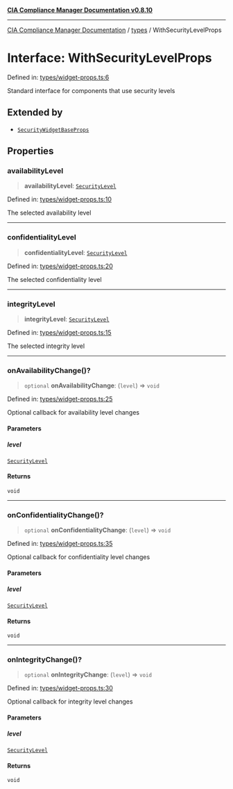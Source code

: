 [**CIA Compliance Manager Documentation v0.8.10**](../../README.md)

***

[CIA Compliance Manager Documentation](../../modules.md) / [types](../README.md) / WithSecurityLevelProps

# Interface: WithSecurityLevelProps

Defined in: [types/widget-props.ts:6](https://github.com/Hack23/cia-compliance-manager/blob/680c1f0618a64f5e2a4571e2b2ee23d6baf8dc9d/src/types/widget-props.ts#L6)

Standard interface for components that use security levels

## Extended by

- [`SecurityWidgetBaseProps`](../widgets/interfaces/SecurityWidgetBaseProps.md)

## Properties

### availabilityLevel

> **availabilityLevel**: [`SecurityLevel`](../cia/type-aliases/SecurityLevel.md)

Defined in: [types/widget-props.ts:10](https://github.com/Hack23/cia-compliance-manager/blob/680c1f0618a64f5e2a4571e2b2ee23d6baf8dc9d/src/types/widget-props.ts#L10)

The selected availability level

***

### confidentialityLevel

> **confidentialityLevel**: [`SecurityLevel`](../cia/type-aliases/SecurityLevel.md)

Defined in: [types/widget-props.ts:20](https://github.com/Hack23/cia-compliance-manager/blob/680c1f0618a64f5e2a4571e2b2ee23d6baf8dc9d/src/types/widget-props.ts#L20)

The selected confidentiality level

***

### integrityLevel

> **integrityLevel**: [`SecurityLevel`](../cia/type-aliases/SecurityLevel.md)

Defined in: [types/widget-props.ts:15](https://github.com/Hack23/cia-compliance-manager/blob/680c1f0618a64f5e2a4571e2b2ee23d6baf8dc9d/src/types/widget-props.ts#L15)

The selected integrity level

***

### onAvailabilityChange()?

> `optional` **onAvailabilityChange**: (`level`) => `void`

Defined in: [types/widget-props.ts:25](https://github.com/Hack23/cia-compliance-manager/blob/680c1f0618a64f5e2a4571e2b2ee23d6baf8dc9d/src/types/widget-props.ts#L25)

Optional callback for availability level changes

#### Parameters

##### level

[`SecurityLevel`](../cia/type-aliases/SecurityLevel.md)

#### Returns

`void`

***

### onConfidentialityChange()?

> `optional` **onConfidentialityChange**: (`level`) => `void`

Defined in: [types/widget-props.ts:35](https://github.com/Hack23/cia-compliance-manager/blob/680c1f0618a64f5e2a4571e2b2ee23d6baf8dc9d/src/types/widget-props.ts#L35)

Optional callback for confidentiality level changes

#### Parameters

##### level

[`SecurityLevel`](../cia/type-aliases/SecurityLevel.md)

#### Returns

`void`

***

### onIntegrityChange()?

> `optional` **onIntegrityChange**: (`level`) => `void`

Defined in: [types/widget-props.ts:30](https://github.com/Hack23/cia-compliance-manager/blob/680c1f0618a64f5e2a4571e2b2ee23d6baf8dc9d/src/types/widget-props.ts#L30)

Optional callback for integrity level changes

#### Parameters

##### level

[`SecurityLevel`](../cia/type-aliases/SecurityLevel.md)

#### Returns

`void`
